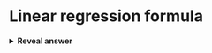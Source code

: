 # Linear regression formula
<details>
<summary><b>Reveal answer</b></summary>
<img src="../../../../../media/paste-0bd4cf16b8053606916c9950479bf2ca59ab71ff.jpg"><br>Yp(x) = B0 + B1x + e
</details>
